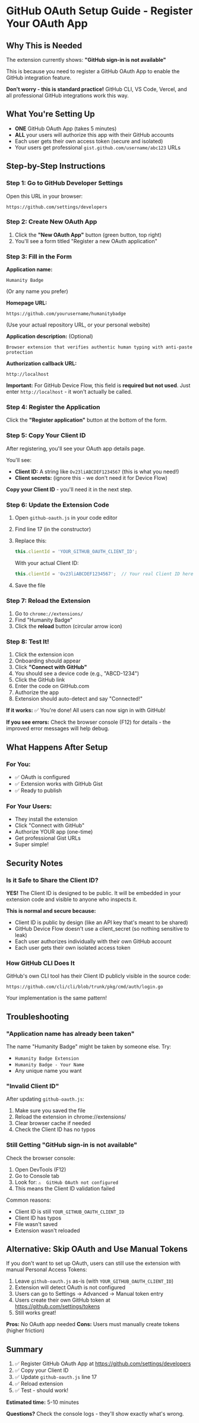 # GitHub OAuth Setup Guide - Register Your OAuth App

## Why This is Needed

The extension currently shows: **"GitHub sign-in is not available"**

This is because you need to register a GitHub OAuth App to enable the GitHub integration feature.

**Don't worry - this is standard practice!** GitHub CLI, VS Code, Vercel, and all professional GitHub integrations work this way.

## What You're Setting Up

- **ONE** GitHub OAuth App (takes 5 minutes)
- **ALL** your users will authorize this app with their GitHub accounts
- Each user gets their own access token (secure and isolated)
- Your users get professional `gist.github.com/username/abc123` URLs

## Step-by-Step Instructions

### Step 1: Go to GitHub Developer Settings

Open this URL in your browser:
```
https://github.com/settings/developers
```

### Step 2: Create New OAuth App

1. Click the **"New OAuth App"** button (green button, top right)
2. You'll see a form titled "Register a new OAuth application"

### Step 3: Fill in the Form

**Application name:**
```
Humanity Badge
```
(Or any name you prefer)

**Homepage URL:**
```
https://github.com/yourusername/humanitybadge
```
(Use your actual repository URL, or your personal website)

**Application description:** (Optional)
```
Browser extension that verifies authentic human typing with anti-paste protection
```

**Authorization callback URL:**
```
http://localhost
```
**Important:** For GitHub Device Flow, this field is **required but not used**. Just enter `http://localhost` - it won't actually be called.

### Step 4: Register the Application

Click the **"Register application"** button at the bottom of the form.

### Step 5: Copy Your Client ID

After registering, you'll see your OAuth app details page.

You'll see:
- **Client ID:** A string like `Ov23liABCDEF1234567` (this is what you need!)
- **Client secrets:** (ignore this - we don't need it for Device Flow)

**Copy your Client ID** - you'll need it in the next step.

### Step 6: Update the Extension Code

1. Open `github-oauth.js` in your code editor
2. Find line 17 (in the constructor)
3. Replace this:
   ```javascript
   this.clientId = 'YOUR_GITHUB_OAUTH_CLIENT_ID';
   ```

   With your actual Client ID:
   ```javascript
   this.clientId = 'Ov23liABCDEF1234567';  // Your real Client ID here
   ```

4. Save the file

### Step 7: Reload the Extension

1. Go to `chrome://extensions/`
2. Find "Humanity Badge"
3. Click the **reload** button (circular arrow icon)

### Step 8: Test It!

1. Click the extension icon
2. Onboarding should appear
3. Click **"Connect with GitHub"**
4. You should see a device code (e.g., "ABCD-1234")
5. Click the GitHub link
6. Enter the code on GitHub.com
7. Authorize the app
8. Extension should auto-detect and say "Connected!"

**If it works:** ✅ You're done! All users can now sign in with GitHub!

**If you see errors:** Check the browser console (F12) for details - the improved error messages will help debug.

## What Happens After Setup

### For You:
- ✅ OAuth is configured
- ✅ Extension works with GitHub Gist
- ✅ Ready to publish

### For Your Users:
- They install the extension
- Click "Connect with GitHub"
- Authorize YOUR app (one-time)
- Get professional Gist URLs
- Super simple!

## Security Notes

### Is it Safe to Share the Client ID?

**YES!** The Client ID is designed to be public. It will be embedded in your extension code and visible to anyone who inspects it.

**This is normal and secure because:**
- Client ID is public by design (like an API key that's meant to be shared)
- GitHub Device Flow doesn't use a client_secret (so nothing sensitive to leak)
- Each user authorizes individually with their own GitHub account
- Each user gets their own isolated access token

### How GitHub CLI Does It

GitHub's own CLI tool has their Client ID publicly visible in the source code:
```
https://github.com/cli/cli/blob/trunk/pkg/cmd/auth/login.go
```

Your implementation is the same pattern!

## Troubleshooting

### "Application name has already been taken"

The name "Humanity Badge" might be taken by someone else. Try:
- `Humanity Badge Extension`
- `Humanity Badge - Your Name`
- Any unique name you want

### "Invalid Client ID"

After updating `github-oauth.js`:
1. Make sure you saved the file
2. Reload the extension in chrome://extensions/
3. Clear browser cache if needed
4. Check the Client ID has no typos

### Still Getting "GitHub sign-in is not available"

Check the browser console:
1. Open DevTools (F12)
2. Go to Console tab
3. Look for: `⚠️  GitHub OAuth not configured`
4. This means the Client ID validation failed

Common reasons:
- Client ID is still `YOUR_GITHUB_OAUTH_CLIENT_ID`
- Client ID has typos
- File wasn't saved
- Extension wasn't reloaded

## Alternative: Skip OAuth and Use Manual Tokens

If you don't want to set up OAuth, users can still use the extension with manual Personal Access Tokens:

1. Leave `github-oauth.js` as-is (with `YOUR_GITHUB_OAUTH_CLIENT_ID`)
2. Extension will detect OAuth is not configured
3. Users can go to Settings → Advanced → Manual token entry
4. Users create their own GitHub token at https://github.com/settings/tokens
5. Still works great!

**Pros:** No OAuth app needed
**Cons:** Users must manually create tokens (higher friction)

## Summary

1. ✅ Register GitHub OAuth App at https://github.com/settings/developers
2. ✅ Copy your Client ID
3. ✅ Update `github-oauth.js` line 17
4. ✅ Reload extension
5. ✅ Test - should work!

**Estimated time:** 5-10 minutes

**Questions?** Check the console logs - they'll show exactly what's wrong.
